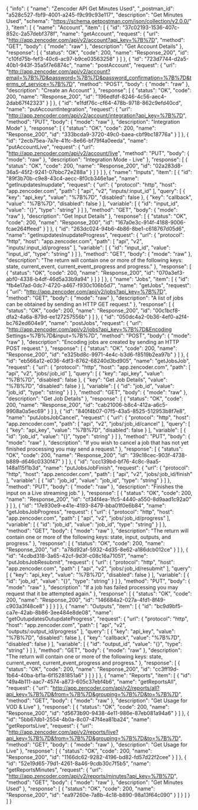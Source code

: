{
  "info": {
    "name": "Zencoder API Get Minutes Used",
    "_postman_id": "a528c527-fbf9-4001-a245-f9c99c93e117",
    "description": "Get Minutes Used",
    "schema": "https://schema.getpostman.com/json/collection/v2.0.0/"
  },
  "item": [
    {
      "name": "Account",
      "item": [
        {
          "id": "37c02193-1536-407c-852c-2a57debf378f",
          "name": "getAccount",
          "request": {
            "url": "http://app.zencoder.com/api/v2/account?api_key=%7B%7D",
            "method": "GET",
            "body": {
              "mode": "raw"
            },
            "description": "Get Account Details"
          },
          "response": [
            {
              "status": "OK",
              "code": 200,
              "name": "Response_200",
              "id": "c10fd75b-fef3-40c6-ac97-b9ce03563258"
            }
          ]
        },
        {
          "id": "723d7744-d2a5-40b1-943f-35a5f7e6874c",
          "name": "postAccount",
          "request": {
            "url": "http://app.zencoder.com/api/v2/account?email=%7B%7D&password=%7B%7D&password_confirmation=%7B%7D&terms_of_service=%7B%7D",
            "method": "POST",
            "body": {
              "mode": "raw"
            },
            "description": "Create an Account"
          },
          "response": [
            {
              "status": "OK",
              "code": 200,
              "name": "Response_200",
              "id": "196edfdf-8246-4c56-aec4-2dab67f42323"
            }
          ]
        },
        {
          "id": "e1fdf76c-cf64-478b-9718-862c9efd40cd",
          "name": "putAccountIntegration",
          "request": {
            "url": "http://app.zencoder.com/api/v2/account/integration?api_key=%7B%7D",
            "method": "PUT",
            "body": {
              "mode": "raw"
            },
            "description": "Integration Mode"
          },
          "response": [
            {
              "status": "OK",
              "code": 200,
              "name": "Response_200",
              "id": "333bcda9-3720-49c0-baea-cbf9bc18776a"
            }
          ]
        },
        {
          "id": "2ecb75ea-7a7e-41fc-8e66-bf79f4a0eeda",
          "name": "putAccountLive",
          "request": {
            "url": "http://app.zencoder.com/api/v2/account/live",
            "method": "PUT",
            "body": {
              "mode": "raw"
            },
            "description": "Integration Mode - Live"
          },
          "response": [
            {
              "status": "OK",
              "code": 200,
              "name": "Response_200",
              "id": "02a283d8-36a5-45f2-9241-07bbc72e288a"
            }
          ]
        }
      ]
    },
    {
      "name": "Inputs",
      "item": [
        {
          "id": "89f3b70b-c9e8-43c4-aecc-8f0cb346e1ae",
          "name": "getInupdatesInupdate",
          "request": {
            "url": {
              "protocol": "http",
              "host": "app.zencoder.com",
              "path": [
                "api",
                "v2",
                "inputs/:input_id"
              ],
              "query": [
                {
                  "key": "api_key",
                  "value": "%7B%7D",
                  "disabled": false
                },
                {
                  "key": "callback",
                  "value": "%7B%7D",
                  "disabled": false
                }
              ],
              "variable": [
                {
                  "id": "input_id",
                  "value": "{}",
                  "type": "string"
                }
              ]
            },
            "method": "GET",
            "body": {
              "mode": "raw"
            },
            "description": "Get Input Details"
          },
          "response": [
            {
              "status": "OK",
              "code": 200,
              "name": "Response_200",
              "id": "167a0e3c-914f-4188-9006-fcae264ffeed"
            }
          ]
        },
        {
          "id": "263dc024-94b6-4b86-8be1-c618767d05d6",
          "name": "getInupdatesInupdateProgress",
          "request": {
            "url": {
              "protocol": "http",
              "host": "app.zencoder.com",
              "path": [
                "api",
                "v2",
                "inputs/:input_id/progress"
              ],
              "variable": [
                {
                  "id": "input_id",
                  "value": "input_id",
                  "type": "string"
                }
              ]
            },
            "method": "GET",
            "body": {
              "mode": "raw"
            },
            "description": "The return will contain one or more of the following keys: state, current_event, current_event_progress and progress."
          },
          "response": [
            {
              "status": "OK",
              "code": 200,
              "name": "Response_200",
              "id": "070a3ef3-abf0-4338-b4df-46d5a33b9a94"
            }
          ]
        }
      ]
    },
    {
      "name": "Jobs",
      "item": [
        {
          "id": "fb4e17ad-0dc7-4720-a467-f930c106b5d7",
          "name": "getJobs",
          "request": {
            "url": "http://app.zencoder.com/api/v2/jobs?api_key=%7B%7D",
            "method": "GET",
            "body": {
              "mode": "raw"
            },
            "description": "A list of jobs can be obtained by sending an HTTP GET request."
          },
          "response": [
            {
              "status": "OK",
              "code": 200,
              "name": "Response_200",
              "id": "00c1bcf8-dfa2-4a6a-879d-ee127257556b"
            }
          ]
        },
        {
          "id": "050dc4a2-0b36-4ef0-a2f4-bc762ed604e9",
          "name": "postJobs",
          "request": {
            "url": "http://app.zencoder.com/api/v2/jobs?api_key=%7B%7D&Encoding Settings=%7B%7D&input=%7B%7D",
            "method": "POST",
            "body": {
              "mode": "raw"
            },
            "description": "Encoding jobs are created by sending an HTTP POST request."
          },
          "response": [
            {
              "status": "OK",
              "code": 200,
              "name": "Response_200",
              "id": "e325bd8c-9971-4e4c-b3d6-f8519b2ea97b"
            }
          ]
        },
        {
          "id": "eb566a12-e036-4df3-8762-68240d3bd905",
          "name": "getJobsJob",
          "request": {
            "url": {
              "protocol": "http",
              "host": "app.zencoder.com",
              "path": [
                "api",
                "v2",
                "jobs/:job_id"
              ],
              "query": [
                {
                  "key": "api_key",
                  "value": "%7B%7D",
                  "disabled": false
                },
                {
                  "key": "Get Job Details",
                  "value": "%7B%7D",
                  "disabled": false
                }
              ],
              "variable": [
                {
                  "id": "job_id",
                  "value": "job_id",
                  "type": "string"
                }
              ]
            },
            "method": "GET",
            "body": {
              "mode": "raw"
            },
            "description": "Get Job Details"
          },
          "response": [
            {
              "status": "OK",
              "code": 200,
              "name": "Response_200",
              "id": "cab21006-b8c4-412a-a6c5-9908a0a5ec69"
            }
          ]
        },
        {
          "id": "840f4b07-07f5-43a5-8525-512953b8f7e8",
          "name": "putJobsJobCancel",
          "request": {
            "url": {
              "protocol": "http",
              "host": "app.zencoder.com",
              "path": [
                "api",
                "v2",
                "jobs/:job_id/cancel"
              ],
              "query": [
                {
                  "key": "api_key",
                  "value": "%7B%7D",
                  "disabled": false
                }
              ],
              "variable": [
                {
                  "id": "job_id",
                  "value": "{}",
                  "type": "string"
                }
              ]
            },
            "method": "PUT",
            "body": {
              "mode": "raw"
            },
            "description": "If you wish to cancel a job that has not yet finished processing you may send a request."
          },
          "response": [
            {
              "status": "OK",
              "code": 200,
              "name": "Response_200",
              "id": "39c18cec-903f-4738-b889-d646c0330f47"
            }
          ]
        },
        {
          "id": "ccc139bd-bf76-4c8c-9aa5-148a115f1b3d",
          "name": "putJobsJobFinish",
          "request": {
            "url": {
              "protocol": "http",
              "host": "app.zencoder.com",
              "path": [
                "api",
                "v2",
                "jobs/:job_id/finish"
              ],
              "variable": [
                {
                  "id": "job_id",
                  "value": "job_id",
                  "type": "string"
                }
              ]
            },
            "method": "PUT",
            "body": {
              "mode": "raw"
            },
            "description": "Finishes the input on a Live streaming job."
          },
          "response": [
            {
              "status": "OK",
              "code": 200,
              "name": "Response_200",
              "id": "cf34f4ea-1fc5-4440-a550-8d9aad1c92a0"
            }
          ]
        },
        {
          "id": "17e930e9-e41e-4193-8479-bba01f0e6b84",
          "name": "getJobsJobProgress",
          "request": {
            "url": {
              "protocol": "http",
              "host": "app.zencoder.com",
              "path": [
                "api",
                "v2",
                "jobs/:job_id/progress"
              ],
              "variable": [
                {
                  "id": "job_id",
                  "value": "job_id",
                  "type": "string"
                }
              ]
            },
            "method": "GET",
            "body": {
              "mode": "raw"
            },
            "description": "The return will contain one or more of the following keys: state, input, outputs, and progress."
          },
          "response": [
            {
              "status": "OK",
              "code": 200,
              "name": "Response_200",
              "id": "a78d92af-5932-4d35-8e62-a186dcb012ce"
            }
          ]
        },
        {
          "id": "4cdbd318-3a65-42cf-9d3f-c08c16a71051",
          "name": "putJobsJobResubmit",
          "request": {
            "url": {
              "protocol": "http",
              "host": "app.zencoder.com",
              "path": [
                "api",
                "v2",
                "jobs/:job_id/resubmit"
              ],
              "query": [
                {
                  "key": "api_key",
                  "value": "%7B%7D",
                  "disabled": false
                }
              ],
              "variable": [
                {
                  "id": "job_id",
                  "value": "{}",
                  "type": "string"
                }
              ]
            },
            "method": "PUT",
            "body": {
              "mode": "raw"
            },
            "description": "If a job has failed processing you may request that it be attempted again."
          },
          "response": [
            {
              "status": "OK",
              "code": 200,
              "name": "Response_200",
              "id": "146684a2-027a-4fd1-8f49-c903a3f48ce8"
            }
          ]
        }
      ]
    },
    {
      "name": "Outputs",
      "item": [
        {
          "id": "bc9d9bf5-ca7e-42ab-8b86-3ee484e8de08",
          "name": "getOutupdatesOutupdateProgress",
          "request": {
            "url": {
              "protocol": "http",
              "host": "app.zencoder.com",
              "path": [
                "api",
                "v2",
                "outputs/:output_id/progress"
              ],
              "query": [
                {
                  "key": "api_key",
                  "value": "%7B%7D",
                  "disabled": false
                },
                {
                  "key": "callback",
                  "value": "%7B%7D",
                  "disabled": false
                }
              ],
              "variable": [
                {
                  "id": "output_id",
                  "value": "{}",
                  "type": "string"
                }
              ]
            },
            "method": "GET",
            "body": {
              "mode": "raw"
            },
            "description": "The return will contain one or more of the following keys: state, current_event, current_event_progress and progress."
          },
          "response": [
            {
              "status": "OK",
              "code": 200,
              "name": "Response_200",
              "id": "cc3ff19d-1b64-40ba-bf1a-6f15281851a6"
            }
          ]
        }
      ]
    },
    {
      "name": "Reports",
      "item": [
        {
          "id": "49a4b111-aac7-4574-a873-605c37ebf4b6",
          "name": "getReportsAll",
          "request": {
            "url": "http://app.zencoder.com/api/v2/reports/all?api_key=%7B%7D&from=%7B%7D&grouping=%7B%7D&to=%7B%7D",
            "method": "GET",
            "body": {
              "mode": "raw"
            },
            "description": "Get Usage for VOD & Live"
          },
          "response": [
            {
              "status": "OK",
              "code": 200,
              "name": "Response_200",
              "id": "d5673b90-9438-4e11-986e-87eb081a94a6"
            }
          ]
        },
        {
          "id": "5bb67db1-2554-4b0a-8c07-47f4ea81ba24",
          "name": "getReportsLive",
          "request": {
            "url": "http://app.zencoder.com/api/v2/reports/live?api_key=%7B%7D&from=%7B%7D&grouping=%7B%7D&to=%7B%7D",
            "method": "GET",
            "body": {
              "mode": "raw"
            },
            "description": "Get Usage for Live"
          },
          "response": [
            {
              "status": "OK",
              "code": 200,
              "name": "Response_200",
              "id": "1166dc62-9282-4196-bd82-fd57d22f2cee"
            }
          ]
        },
        {
          "id": "52e19d65-79d1-4261-8a46-9cdb30c7f5b5",
          "name": "getReportsMinutes",
          "request": {
            "url": "http://app.zencoder.com/api/v2/reports/minutes?api_key=%7B%7D",
            "method": "GET",
            "body": {
              "mode": "raw"
            },
            "description": "Get Minutes Used"
          },
          "response": [
            {
              "status": "OK",
              "code": 200,
              "name": "Response_200",
              "id": "ea97260e-7a8b-4c18-b890-98a13f64c090"
            }
          ]
        }
      ]
    }
  ]
}